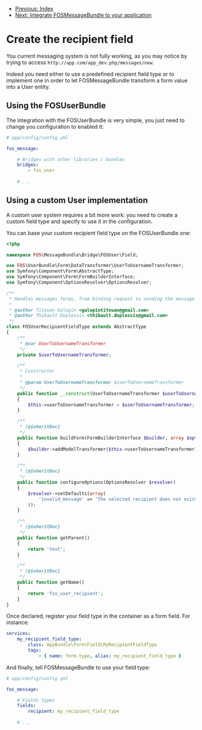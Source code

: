 - [Previous: Index](00-index.md)
- [Next: Integrate FOSMessageBundle to your application](02-integration-to-your-application.md)

Create the recipient field
==========================

You current messaging system is not fully working, as you may notice
by trying to access `http://app.com/app_dev.php/messages/new`.

Indeed you need either to use a predefined recipient field type or to implement
one in order to let FOSMessageBundle transform a form value into a User entity.

Using the FOSUserBundle
-----------------------

The integration with the FOSUserBundle is very simple, you just need to change
you configuration to enabled it:

``` yaml
# app/config/config.yml

fos_message:

    # Bridges with other libraries / bundles
    bridges:
        - fos_user
    
    # ...
```

Using a custom User implementation
----------------------------------

A custom user system requires a bit more work: you need to create a custom field type
and specify to use it in the configuration.

You can base your custom recipient field type on the FOSUserBundle one:

``` php
<?php

namespace FOS\MessageBundle\Bridge\FOSUser\Field;

use FOS\UserBundle\Form\DataTransformer\UserToUsernameTransformer;
use Symfony\Component\Form\AbstractType;
use Symfony\Component\Form\FormBuilderInterface;
use Symfony\Component\OptionsResolver\OptionsResolver;

/**
 * Handles messages forms, from binding request to sending the message
 *
 * @author Titouan Galopin <galopintitouan@gmail.com>
 * @author Thibault Duplessis <thibault.duplessis@gmail.com>
 */
class FOSUserRecipientFieldType extends AbstractType
{
    /**
     * @var UserToUsernameTransformer
     */
    private $userToUsernameTransformer;

    /**
     * Constructor
     *
     * @param UserToUsernameTransformer $userToUsernameTransformer
     */
    public function __construct(UserToUsernameTransformer $userToUsernameTransformer)
    {
        $this->userToUsernameTransformer = $userToUsernameTransformer;
    }

    /**
     * {@inheritDoc}
     */
    public function buildForm(FormBuilderInterface $builder, array $options)
    {
        $builder->addModelTransformer($this->userToUsernameTransformer);
    }

    /**
     * {@inheritDoc}
     */
    public function configureOptions(OptionsResolver $resolver)
    {
        $resolver->setDefaults(array(
            'invalid_message' => 'The selected recipient does not exist',
        ));
    }

    /**
     * {@inheritDoc}
     */
    public function getParent()
    {
        return 'text';
    }

    /**
     * {@inheritDoc}
     */
    public function getName()
    {
        return 'fos_user_recipient';
    }
}
```

Once declared, register your field type in the container as a form field. For instance:

``` yaml
services:
    my_recipient_field_type:
        class: AppBundle\Form\Field\MyRecipientFieldType
        tags:
            - { name: form.type, alias: my_recipient_field_type }
```

And finally, tell FOSMessageBundle to use your field type:

``` yaml
# app/config/config.yml

fos_message:

    # Fields types
    fields:
        recipient: my_recipient_field_type
    
    # ...
```
